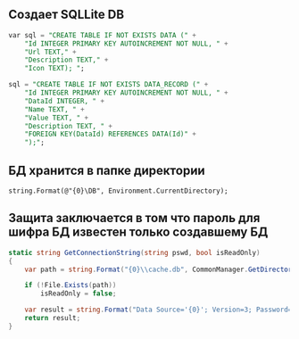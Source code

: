 ## Создает SQLLite DB

```sql
var sql = "CREATE TABLE IF NOT EXISTS DATA (" +
    "Id INTEGER PRIMARY KEY AUTOINCREMENT NOT NULL, " +
    "Url TEXT," +
    "Description TEXT," +
    "Icon TEXT); ";

sql = "CREATE TABLE IF NOT EXISTS DATA_RECORD (" +
    "Id INTEGER PRIMARY KEY AUTOINCREMENT NOT NULL, " +
    "DataId INTEGER, " +
    "Name TEXT, " +
    "Value TEXT, " +
    "Description TEXT, " +
    "FOREIGN KEY(DataId) REFERENCES DATA(Id)" +
    ");";
```
    
## БД хранится в папке директории 
`string.Format(@"{0}\DB", Environment.CurrentDirectory);`

## Защита заключается в том что пароль для шифра БД известен только создавшему БД

```c#
static string GetConnectionString(string pswd, bool isReadOnly)
{
    var path = string.Format("{0}\\cache.db", CommonManager.GetDirectory(DirectoryMode.DB));

    if (!File.Exists(path))
        isReadOnly = false;

    var result = string.Format("Data Source='{0}'; Version=3; Password={1}; {2}", path, pswd, isReadOnly ? "ReadOnly=True;" : "");
    return result;
}
```
